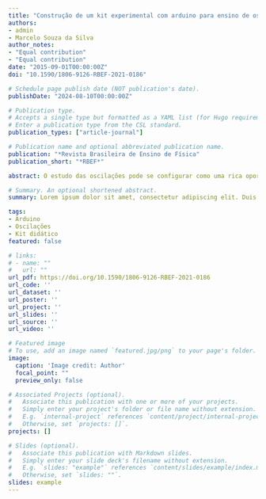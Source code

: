 ```yaml
---
title: "Construção de um kit experimental com arduino para ensino de oscilações em tempo real"
authors:
- admin
- Marcelo Souza da Silva 
author_notes:
- "Equal contribution"
- "Equal contribution"
date: "2015-09-01T00:00:00Z"
doi: "10.1590/1806-9126-RBEF-2021-0186"

# Schedule page publish date (NOT publication's date).
publishDate: "2024-08-10T00:00:00Z"

# Publication type.
# Accepts a single type but formatted as a YAML list (for Hugo requirements).
# Enter a publication type from the CSL standard.
publication_types: ["article-journal"]

# Publication name and optional abbreviated publication name.
publication: "*Revista Brasileira de Ensino de Física"
publication_short: "*RBEF*"

abstract: O estudo das oscilações pode se configurar como uma rica oportunidade para o desenvolvimento de atividades experimentais. Entretanto, devido a uma série de dificuldades instrumentais, muitos professores optam por trabalhar apenas com um cronometro para obtenção da frequência média das oscilações. A aquisição dos dados de posição em função do tempo está disponível, em geral, para quem tem acesso a kits experimentais caros. Neste artigo propomos a construção e utilização de um kit experimental para estudo de oscilações utilizando arduino. Por meio de um sensor ultrassônico HC-SR04, pode-se construir gráficos de posição (velocidade e aceleração) em tempo real, permitindo a visualização do comportamento senoidal apresentado pela teoria, e possibilitando maior compreensão do fenômeno além da determinação de grandezas físicas envolvidas. O kit inclui um software desenvolvido em C+⁣+, denominado PMOscillator, responsável pela aquisição, processamento, plotagem em tempo real e análise dos dados.

# Summary. An optional shortened abstract.
summary: Lorem ipsum dolor sit amet, consectetur adipiscing elit. Duis posuere tellus ac convallis placerat. Proin tincidunt magna sed ex sollicitudin condimentum.

tags:
- Arduino
- Oscilações
- Kit didático
featured: false

# links:
# - name: ""
#   url: ""
url_pdf: https://doi.org/10.1590/1806-9126-RBEF-2021-0186
url_code: ''
url_dataset: ''
url_poster: ''
url_project: ''
url_slides: ''
url_source: ''
url_video: ''

# Featured image
# To use, add an image named `featured.jpg/png` to your page's folder. 
image:
  caption: 'Image credit: Author'
  focal_point: ""
  preview_only: false

# Associated Projects (optional).
#   Associate this publication with one or more of your projects.
#   Simply enter your project's folder or file name without extension.
#   E.g. `internal-project` references `content/project/internal-project/index.md`.
#   Otherwise, set `projects: []`.
projects: []

# Slides (optional).
#   Associate this publication with Markdown slides.
#   Simply enter your slide deck's filename without extension.
#   E.g. `slides: "example"` references `content/slides/example/index.md`.
#   Otherwise, set `slides: ""`.
slides: example
---
```


<!-- {{% callout note %}}
Click the *Cite* button above to demo the feature to enable visitors to import publication metadata into their reference management software.
{{% /callout %}}

{{% callout note %}}
Create your slides in Markdown - click the *Slides* button to check out the example.
{{% /callout %}}

Add the publication's **full text** or **supplementary notes** here. You can use rich formatting such as including [code, math, and images](https://docs.hugoblox.com/content/writing-markdown-latex/). -->
